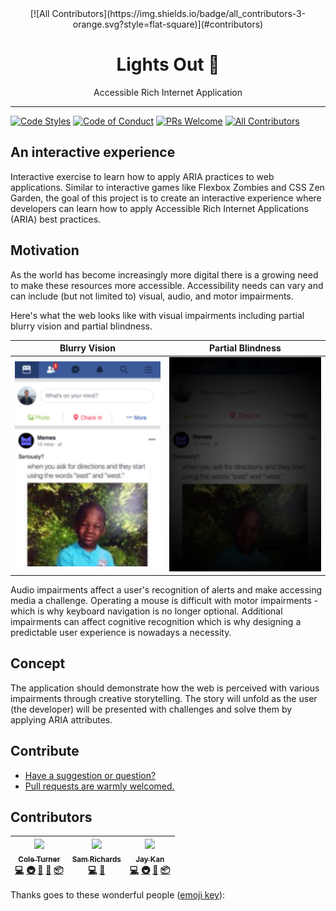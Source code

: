 <div align="center">
[![All Contributors](https://img.shields.io/badge/all_contributors-3-orange.svg?style=flat-square)](#contributors)
  <h1>Lights Out 🔭</h1>

  <p>Accessible Rich Internet Application</p>
</div>

<hr />

[![Code Styles][prettier-badge]][prettier]
[![Code of Conduct][coc-badge]][coc]
[![PRs Welcome][prs-badge]][prs]
[![All Contributors][contributors]](#contributors)

## An interactive experience

Interactive exercise to learn how to apply ARIA practices to web applications. Similar to interactive games like Flexbox Zombies and CSS Zen Garden, the goal of this project is to create an interactive experience where developers can learn how to apply Accessible Rich Internet Applications (ARIA) best practices.

## Motivation

As the world has become increasingly more digital there is a growing need to make these resources more accessible. Accessibility needs can vary and can include (but not limited to) visual, audio, and motor impairments.

Here's what the web looks like with visual impairments including partial blurry vision and partial blindness.

|                        Blurry Vision                        |                           Partial Blindness                           |
| :---------------------------------------------------------: | :-------------------------------------------------------------------: |
| ![Webpage with blurry text](./public/impairment-blurry.jpg) | ![Webpage too dark to see](./public/impairment-partial-blindness.jpg) |

Audio impairments affect a user's recognition of alerts and make accessing media a challenge. Operating a mouse is difficult with motor impairments - which is why keyboard navigation is no longer optional. Additional impairments can affect cognitive recognition which is why designing a predictable user experience is nowadays a necessity.

## Concept

The application should demonstrate how the web is perceived with various impairments through creative storytelling. The story will unfold as the user (the developer) will be presented with challenges and solve them by applying ARIA attributes.

## Contribute

- [Have a suggestion or question?](https://github.com/coleturner/aria-lights-out/issues/new)
- [Pull requests are warmly welcomed.](https://github.com/coleturner/aria-lights-out/pulls)

## Contributors

<!-- ALL-CONTRIBUTORS-LIST:START - Do not remove or modify this section -->
<!-- prettier-ignore -->
| [<img src="https://avatars0.githubusercontent.com/u/800888?v=4" width="100px;"/><br /><sub><b>Cole Turner</b></sub>](https://cole.codes/)<br />[💻](https://github.com/aria-51/aria-lights-out/commits?author=coleturner "Code") [🚇](#infra-coleturner "Infrastructure (Hosting, Build-Tools, etc)") [🤔](#ideas-coleturner "Ideas, Planning, & Feedback") [🎨](#design-coleturner "Design") [📦](#platform-coleturner "Packaging/porting to new platform") | [<img src="https://avatars2.githubusercontent.com/u/5415348?v=4" width="100px;"/><br /><sub><b>Sam Richards</b></sub>](https://github.com/s-richards)<br />[💻](https://github.com/aria-51/aria-lights-out/commits?author=s-richards "Code") [🤔](#ideas-s-richards "Ideas, Planning, & Feedback") | [<img src="https://avatars0.githubusercontent.com/u/1400300?v=4" width="100px;"/><br /><sub><b>Jay Kan</b></sub>](https://github.com/JayKan)<br />[💻](https://github.com/aria-51/aria-lights-out/commits?author=JayKan "Code") [🚇](#infra-JayKan "Infrastructure (Hosting, Build-Tools, etc)") [🐛](https://github.com/aria-51/aria-lights-out/issues?q=author%3AJayKan "Bug reports") [📦](#platform-JayKan "Packaging/porting to new platform") |
| :---: | :---: | :---: |
<!-- ALL-CONTRIBUTORS-LIST:END -->

Thanks goes to these wonderful people ([emoji key](https://github.com/kentcdodds/all-contributors#emoji-key)):

<!-- ALL-CONTRIBUTORS-LIST:START - Do not remove or modify this section -->
<!-- prettier-ignore -->
<!-- ALL-CONTRIBUTORS-LIST:END -->

[prs-badge]: https://img.shields.io/badge/PRs-welcome-orange.svg?style=flat-square
[prs]: https://github.com/coleturner/aria-lights-out/pulls
[prettier-badge]: https://img.shields.io/badge/code_style-prettier-ff69b4.svg?style=flat-square
[prettier]: https://github.com/prettier/prettier
[coc-badge]: https://img.shields.io/badge/code%20of-conduct-ff69b4.svg?style=flat-square
[coc]: https://github.com/coleturner/aria-lights-out/blob/master/CODE_OF_CONDUCT.md
[contributors]: https://img.shields.io/badge/all_contributors-4-orange.svg?style=flat-square
